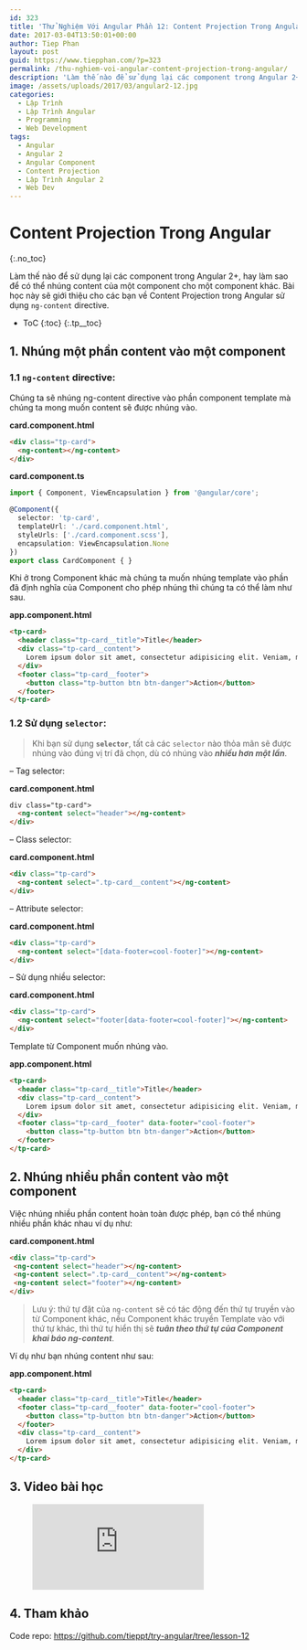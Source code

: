 ```yaml
---
id: 323
title: 'Thử Nghiệm Với Angular Phần 12: Content Projection Trong Angular'
date: 2017-03-04T13:50:01+00:00
author: Tiep Phan
layout: post
guid: https://www.tiepphan.com/?p=323
permalink: /thu-nghiem-voi-angular-content-projection-trong-angular/
description: 'Làm thế nào để sử dụng lại các component trong Angular 2+, hay làm sao để có thể nhúng content của một component cho một component khác. Content Projection trong Angular sẽ giải quyết bài toán này.'
image: /assets/uploads/2017/03/angular2-12.jpg
categories:
  - Lập Trình
  - Lập Trình Angular
  - Programming
  - Web Development
tags:
  - Angular
  - Angular 2
  - Angular Component
  - Content Projection
  - Lập Trình Angular 2
  - Web Dev
---
```


# Content Projection Trong Angular
{:.no_toc}

Làm thế nào để sử dụng lại các component trong Angular 2+, hay làm sao để có thể nhúng content của một component cho một component khác. Bài học này sẽ giới thiệu cho các bạn về Content Projection trong Angular sử dụng `ng-content` directive.

* ToC
{:toc}
{:.tp__toc}

## 1. Nhúng một phần content vào một component

### 1.1 `ng-content` directive:

Chúng ta sẽ nhúng ng-content directive vào phần component template mà chúng ta mong muốn content sẽ được nhúng vào.

**card.component.html**

```html
<div class="tp-card">
  <ng-content></ng-content>
</div>
```

**card.component.ts**

```ts
import { Component, ViewEncapsulation } from '@angular/core';

@Component({
  selector: 'tp-card',
  templateUrl: './card.component.html',
  styleUrls: ['./card.component.scss'],
  encapsulation: ViewEncapsulation.None
})
export class CardComponent { }
```

Khi ở trong Component khác mà chúng ta muốn nhúng template vào phần đã định nghĩa của Component cho phép nhúng thì chúng ta có thể làm như sau.

**app.component.html**
```html
<tp-card>
  <header class="tp-card__title">Title</header>
  <div class="tp-card__content">
    Lorem ipsum dolor sit amet, consectetur adipisicing elit. Veniam, molestiae.
  </div>
  <footer class="tp-card__footer"> 
    <button class="tp-button btn btn-danger">Action</button> 
  </footer>
</tp-card>
```

### 1.2 Sử dụng `selector`:

> Khi bạn sử dụng **`selector`**, tất cả các `selector` nào thỏa mãn sẽ được nhúng vào đúng vị trí đã chọn, dù có nhúng vào **_nhiều hơn một lần_**.

&#8211; Tag selector:

**card.component.html**

```html
div class="tp-card">
  <ng-content select="header"></ng-content>
</div>
```

&#8211; Class selector:

**card.component.html**

```html
<div class="tp-card">
  <ng-content select=".tp-card__content"></ng-content>
</div>
```

&#8211; Attribute selector:

**card.component.html**

```html
<div class="tp-card">
  <ng-content select="[data-footer=cool-footer]"></ng-content>
</div>
```

&#8211; Sử dụng nhiều selector:

**card.component.html**

```html
<div class="tp-card">
  <ng-content select="footer[data-footer=cool-footer]"></ng-content>
</div>
```

Template từ Component muốn nhúng vào.

**app.component.html**

```html
<tp-card>
  <header class="tp-card__title">Title</header>
  <div class="tp-card__content">
    Lorem ipsum dolor sit amet, consectetur adipisicing elit. Veniam, molestiae.
  </div>
  <footer class="tp-card__footer" data-footer="cool-footer"> 
    <button class="tp-button btn btn-danger">Action</button> 
  </footer>
</tp-card>
```

## 2. Nhúng nhiều phần content vào một component

Việc nhúng nhiều phần content hoàn toàn được phép, bạn có thể nhúng nhiều phần khác nhau ví dụ như:

**card.component.html**

```html
<div class="tp-card">
 <ng-content select="header"></ng-content>
 <ng-content select=".tp-card__content"></ng-content>
 <ng-content select="footer"></ng-content>
</div>
```

> Lưu ý: thứ tự đặt của `ng-content` sẽ có tác động đến thứ tự truyền vào từ Component khác, nếu Component khác truyền Template vào với thứ tự khác, thì thứ tự hiển thị sẽ **_tuân theo thứ tự của Component khai báo ng-content_**.

Ví dụ như bạn nhúng content như sau:

**app.component.html**
```html
<tp-card>
  <header class="tp-card__title">Title</header>
  <footer class="tp-card__footer" data-footer="cool-footer"> 
    <button class="tp-button btn btn-danger">Action</button> 
  </footer>
  <div class="tp-card__content">
    Lorem ipsum dolor sit amet, consectetur adipisicing elit. Veniam, molestiae.
  </div>
</tp-card>
```

## 3. Video bài học

<figure class="video_container">
  <iframe src="https://www.youtube.com/embed/AeniQWsk85k" frameborder="0" allowfullscreen="true"> </iframe>
</figure>


## 4. Tham khảo

Code repo: <a href="https://github.com/tieppt/try-angular/tree/lesson-12" target="_blank" rel="noopener noreferrer">https://github.com/tieppt/try-angular/tree/lesson-12</a>
